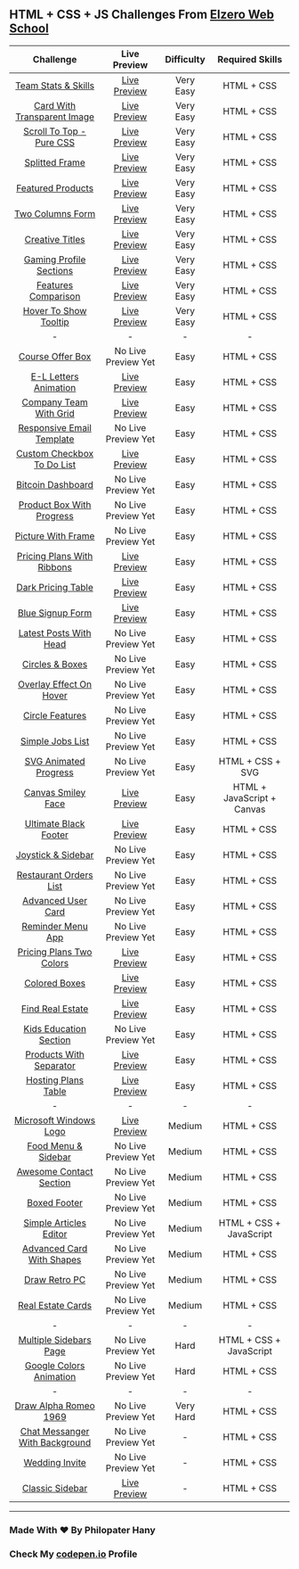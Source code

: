 ## HTML + CSS + JS Challenges From [Elzero Web School](https://elzero.org/category/challenges/front-end-challenges/)

|                                          Challenge                                           |                                                    Live Preview                                                    | Difficulty |      Required Skills       |
| :-------------------------------------------------------------------------------------------: | :----------------------------------------------------------------------------------------------------------------: | :--------: | :------------------------: |
|       [Team Stats & Skills](https://elzero.org/frontend-team-skills-and-stats-design/)        |    [Live Preview](https://philopaterhany.github.io/Frontend-Challenges/Team%20Stats%20%26%20Skills/index.html)     | Very Easy  |         HTML + CSS         |
|     [Card With Transparent Image](https://elzero.org/frontend-card-with-transparent-img/)     | [Live Preview](https://philopaterhany.github.io/Frontend-Challenges/Card%20With%20Transparent%20Image/index.html)  | Very Easy  |         HTML + CSS         |
|        [Scroll To Top - Pure CSS](https://elzero.org/frontend-scroll-to-top-pure-css/)        | [Live Preview](https://philopaterhany.github.io/Frontend-Challenges/Scroll%20To%20Top%20-%20Pure%20CSS/index.html) | Very Easy  |         HTML + CSS         |
|                 [Splitted Frame](https://elzero.org/frontend-splitted-frame/)                 |          [Live Preview](https://philopaterhany.github.io/Frontend-Challenges/Splitted%20Frame/index.html)          | Very Easy  |         HTML + CSS         |
|              [Featured Products](https://elzero.org/frontend-featured-products/)              |        [Live Preview](https://philopaterhany.github.io/Frontend-Challenges/Featured%20Products/index.html)         | Very Easy  |         HTML + CSS         |
|               [Two Columns Form](https://elzero.org/frontend-two-columns-form/)               |        [Live Preview](https://philopaterhany.github.io/Frontend-Challenges/Two%20Columns%20Form/index.html)        | Very Easy  |         HTML + CSS         |
|                [Creative Titles](https://elzero.org/frontend-creative-titles/)                |         [Live Preview](https://philopaterhany.github.io/Frontend-Challenges/Creative%20Titles/index.html)          | Very Easy  |         HTML + CSS         |
|        [Gaming Profile Sections](https://elzero.org/frontend-gaming-profile-sections/)        |    [Live Preview](https://philopaterhany.github.io/Frontend-Challenges/Gaming%20Profile%20Sections/index.html)     | Very Easy  |         HTML + CSS         |
|            [Features Comparison](https://elzero.org/frontend-features-comparison/)            |       [Live Preview](https://philopaterhany.github.io/Frontend-Challenges/Features%20Comparison/index.html)        | Very Easy  |         HTML + CSS         |
|          [Hover To Show Tooltip](https://elzero.org/frontend-hover-to-show-tooltip/)          |    [Live Preview](https://philopaterhany.github.io/Frontend-Challenges/Hover%20To%20Show%20Tooltip/index.html)     | Very Easy  |         HTML + CSS         |
|                                               -                                               |                                                         -                                                          |     -      |             -              |
|               [Course Offer Box](https://elzero.org/frontend-course-offer-box/)               |                                                No Live Preview Yet                                                 |    Easy    |         HTML + CSS         |
|          [E-L Letters Animation](https://elzero.org/frontend-el-letters-animations/)          |          [Live Preview](https://philopaterhany.github.io/Frontend-Challenges/E-L%20Animation/index.html)           |    Easy    |         HTML + CSS         |
|             [Company Team With Grid](https://elzero.org/company-team-with-grid/)              |    [Live Preview](https://philopaterhany.github.io/Frontend-Challenges/Company%20Team%20With%20Grid/index.html)    |    Easy    |         HTML + CSS         |
|  [Responsive Email Template](https://elzero.org/frontend-orange-responsive-email-template/)   |                                                No Live Preview Yet                                                 |    Easy    |         HTML + CSS         |
|     [Custom Checkbox To Do List](https://elzero.org/frontend-custom-checkbox-todo-list/)      | [Live Preview](https://philopaterhany.github.io/Frontend-Challenges/Custom%20Checkbox%20To%20Do%20List/index.html) |    Easy    |         HTML + CSS         |
|              [Bitcoin Dashboard](https://elzero.org/frontend-bitcoin-dashboard/)              |                                                No Live Preview Yet                                                 |    Easy    |         HTML + CSS         |
|      [Product Box With Progress](https://elzero.org/frontend-product-box-with-progress/)      |                                                No Live Preview Yet                                                 |    Easy    |         HTML + CSS         |
|             [Picture With Frame](https://elzero.org/frontend-picture-with-frame/)             |                                                No Live Preview Yet                                                 |    Easy    |         HTML + CSS         |
|     [Pricing Plans With Ribbons](https://elzero.org/frontend-pricing-plans-with-ribbons/)     |  [Live Preview](https://philopaterhany.github.io/Frontend-Challenges/Pricing%20Plans%20With%20Ribbons/index.html)  |    Easy    |         HTML + CSS         |
|             [Dark Pricing Table](https://elzero.org/frontend-dark-pricing-table/)             |       [Live Preview](https://philopaterhany.github.io/Frontend-Challenges/Dark%20Pricing%20Table/index.html)       |    Easy    |         HTML + CSS         |
|               [Blue Signup Form](https://elzero.org/frontend-blue-signup-form/)               |        [Live Preview](https://philopaterhany.github.io/Frontend-Challenges/Blue%20Signup%20Form/index.html)        |    Easy    |         HTML + CSS         |
|         [Latest Posts With Head](https://elzero.org/frontend-latest-posts-with-head/)         |                                                No Live Preview Yet                                                 |    Easy    |         HTML + CSS         |
|               [Circles & Boxes](https://elzero.org/frontend-circles-and-boxes/)               |                                                No Live Preview Yet                                                 |    Easy    |         HTML + CSS         |
|       [Overlay Effect On Hover](https://elzero.org/frontend-overlay-effects-on-hover/)        |                                                No Live Preview Yet                                                 |    Easy    |         HTML + CSS         |
|                [Circle Features](https://elzero.org/frontend-circle-features/)                |                                                No Live Preview Yet                                                 |    Easy    |         HTML + CSS         |
|               [Simple Jobs List](https://elzero.org/frontend-simple-jobs-list/)               |                                                No Live Preview Yet                                                 |    Easy    |         HTML + CSS         |
|      [SVG Animated Progress](https://elzero.org/frontend-svg-circle-animated-progress/)       |                                                No Live Preview Yet                                                 |    Easy    |      HTML + CSS + SVG      |
|          [Canvas Smiley Face](https://elzero.org/frontend-smiley-face-with-canvas/)           |     [Live Preview](https://philopaterhany.github.io/Frontend-Challenges/Canvas%20Smiley%20Face/index.html)                                                 |    Easy    | HTML + JavaScript + Canvas |
|          [Ultimate Black Footer](https://elzero.org/frontend-ultimate-black-footer/)          |     [Live Preview](https://philopaterhany.github.io/Frontend-Challenges/Ultimate%20Black%20Footer/index.html)      |    Easy    |         HTML + CSS         |
|            [Joystick & Sidebar](https://elzero.org/frontend-joystick-and-sidebar/)            |                                                No Live Preview Yet                                                 |    Easy    |         HTML + CSS         |
|         [Restaurant Orders List](https://elzero.org/frontend-restaurant-orders-list/)         |                                                No Live Preview Yet                                                 |    Easy    |         HTML + CSS         |
|             [Advanced User Card](https://elzero.org/frontend-advanced-user-card/)             |                                                No Live Preview Yet                                                 |    Easy    |         HTML + CSS         |
|              [Reminder Menu App](https://elzero.org/frontend-reminder-menu-app/)              |                                                No Live Preview Yet                                                 |    Easy    |         HTML + CSS         |
|       [Pricing Plans Two Colors](https://elzero.org/frontend-pricing-plans-two-colors/)       |   [Live Preview](https://philopaterhany.github.io/Frontend-Challenges/Pricing%20Plans%20Two%20Colors/index.html)   |    Easy    |         HTML + CSS         |
|                  [Colored Boxes](https://elzero.org/frontend-colored-boxes/)                  |          [Live Preview](https://philopaterhany.github.io/Frontend-Challenges/Colored%20Boxes/index.html)           |    Easy    |         HTML + CSS         |
|               [Find Real Estate](https://elzero.org/frontend-find-real-estate/)               |    [Live Preview](https://philopaterhany.github.io/Frontend-Challenges/Find%20Your%20Real%20Estate/index.html)     |    Easy    |         HTML + CSS         |
|         [Kids Education Section](https://elzero.org/frontend-kids-education-section/)         |                                                No Live Preview Yet                                                 |    Easy    |         HTML + CSS         |
|        [Products With Separator](https://elzero.org/frontend-products-with-separator/)        |    [Live Preview](https://philopaterhany.github.io/Frontend-Challenges/Products%20With%20Separator/index.html)     |    Easy    |         HTML + CSS         |
|            [Hosting Plans Table](https://elzero.org/frontend-hosting-plans-table/)            |      [Live Preview](https://philopaterhany.github.io/Frontend-Challenges/Hosting%20Plans%20Table/index.html)       |    Easy    |         HTML + CSS         |
|                                               -                                               |                                                         -                                                          |     -      |             -              |
|         [Microsoft Windows Logo](https://elzero.org/frontend-microsoft-windows-logo/)         |     [Live Preview](https://philopaterhany.github.io/Frontend-Challenges/Microsoft%20Windows%20Logo/index.html)     |   Medium   |         HTML + CSS         |
|           [Food Menu & Sidebar](https://elzero.org/frontend-food-menu-and-sidebar/)           |                                                No Live Preview Yet                                                 |   Medium   |         HTML + CSS         |
|        [Awesome Contact Section](https://elzero.org/frontend-awesome-contact-section/)        |                                                No Live Preview Yet                                                 |   Medium   |         HTML + CSS         |
|                   [Boxed Footer](https://elzero.org/frontend-boxed-footer/)                   |                                                No Live Preview Yet                                                 |   Medium   |         HTML + CSS         |
|         [Simple Articles Editor](https://elzero.org/frontend-simple-articles-editor/)         |                                                No Live Preview Yet                                                 |   Medium   |  HTML + CSS + JavaScript   |
|      [Advanced Card With Shapes](https://elzero.org/frontend-advanced-card-with-shapes/)      |                                                No Live Preview Yet                                                 |   Medium   |         HTML + CSS         |
|                  [Draw Retro PC](https://elzero.org/frontend-draw-retro-pc/)                  |                                                No Live Preview Yet                                                 |   Medium   |         HTML + CSS         |
|              [Real Estate Cards](https://elzero.org/frontend-real-estate-cards/)              |                                                No Live Preview Yet                                                 |   Medium   |         HTML + CSS         |
|                                               -                                               |                                                         -                                                          |     -      |             -              |
|         [Multiple Sidebars Page](https://elzero.org/frontend-multiple-sidebars-page/)         |                                                No Live Preview Yet                                                 |    Hard    |  HTML + CSS + JavaScript   |
|        [Google Colors Animation](https://elzero.org/frontend-google-colors-animation/)        |                                                No Live Preview Yet                                                 |    Hard    |         HTML + CSS         |
|                                               -                                               |                                                         -                                                          |     -      |             -              |
|          [Draw Alpha Romeo 1969](https://elzero.org/frontend-alpha-romeo-1969-car/)           |                                                No Live Preview Yet                                                 | Very Hard  |         HTML + CSS         |
| [Chat Messanger With Background](https://elzero.org/frontend-chat-messenger-with-background/) |                                                No Live Preview Yet                                                 |     -      |         HTML + CSS         |
|                 [Wedding Invite](https://elzero.org/frontend-wedding-invite/)                 |                                                No Live Preview Yet                                                 |     -      |         HTML + CSS         |
|                [Classic Sidebar](https://elzero.org/frontend-classic-sidebar/)                |         [Live Preview](https://philopaterhany.github.io/Frontend-Challenges/Classic%20Sidebar/index.html)          |     -      |         HTML + CSS         |

---

### Made With :heart: By Philopater Hany

### Check My [codepen.io](https://codepen.io/Rafay12/collections/?grid_type=list) Profile
